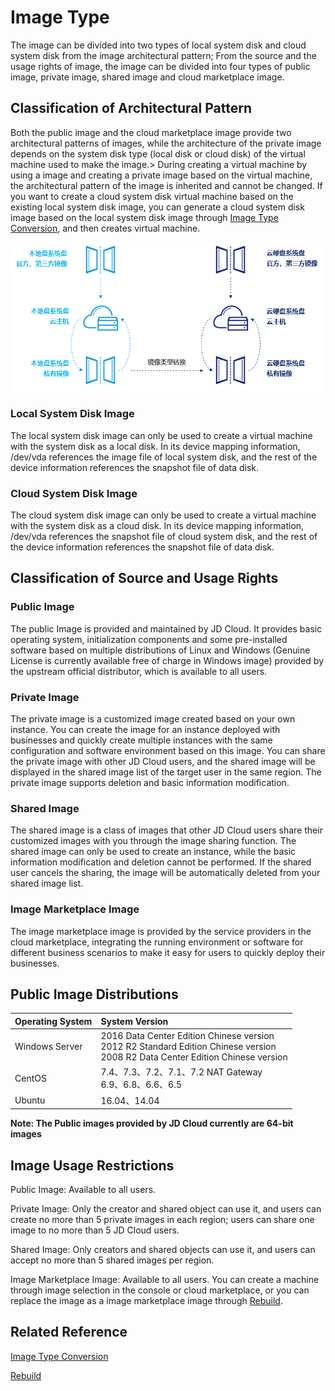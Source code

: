 # Image Type
The image can be divided into two types of local system disk and cloud system disk from the image architectural pattern;
From the source and the usage rights of image, the image can be divided into four types of public image, private image, shared image and cloud marketplace image.
## Classification of Architectural Pattern
Both the public image and the cloud marketplace image provide two architectural patterns of images, while the architecture of the private image depends on the system disk type (local disk or cloud disk) of the virtual machine used to make the image.>
During creating a virtual machine by using a image and creating a private image based on the virtual machine, the architectural pattern of the image is inherited and cannot be changed. If you want to create a cloud system disk virtual machine based on the existing local system disk image, you can generate a cloud system disk image based on the local system disk image through [Image Type Conversion](/Convert-Image.md), and then creates virtual machine.

![](../../../../../image/vm/Operation-Guide-Image-imagetype.png)

### Local System Disk Image
The local system disk image can only be used to create a virtual machine with the system disk as a local disk. In its device mapping information, /dev/vda references the image file of local system disk, and the rest of the device information references the snapshot file of data disk.
### Cloud System Disk Image
The cloud system disk image can only be used to create a virtual machine with the system disk as a cloud disk. In its device mapping information, /dev/vda references the snapshot file of cloud system disk, and the rest of the device information references the snapshot file of data disk.

## Classification of Source and Usage Rights
### Public Image
The public Image is provided and maintained by JD Cloud. It provides basic operating system, initialization components and some pre-installed software based on multiple distributions of Linux and Windows  (Genuine License is currently available free of charge in Windows image) provided by the upstream official distributor, which is available to all users.
### Private Image
The private image is a customized image created based on your own instance. You can create the image for an instance deployed with businesses and quickly create multiple instances with the same configuration and software environment based on this image. You can share the private image with other JD Cloud users, and the shared image will be displayed in the shared image list of the target user in the same region. The private image supports deletion and basic information modification.
### Shared Image
The shared image is a class of images that other JD Cloud users share their customized images with you through the image sharing function. The shared image can only be used to create an instance, while the basic information modification and deletion cannot be performed. If the shared user cancels the sharing, the image will be automatically deleted from your shared image list.
### Image Marketplace Image
The image marketplace image is provided by the service providers in the cloud marketplace, integrating the running environment or software for different business scenarios to make it easy for users to quickly deploy their businesses.
## Public Image Distributions
|   **Operating System**  |  **System Version**   |
| :--- | :--- |
|   Windows Server  |  2016 Data Center Edition Chinese version<br>2012 R2 Standard Edition Chinese version<br>2008 R2 Data Center Edition Chinese version|
|  CentOS   |  7.4、7.3、7.2、7.1、7.2  NAT Gateway<br>6.9、6.8、6.6、6.5   |
|   Ubuntu  |  16.04、14.04   |

**Note: The Public images provided by JD Cloud currently are 64-bit images**
## Image Usage Restrictions
Public Image: Available to all users.

Private Image: Only the creator and shared object can use it, and users can create no more than 5 private images in each region; users can share one image to no more than 5 JD Cloud users.

Shared Image: Only creators and shared objects can use it, and users can accept no more than 5 shared images per region.

Image Marketplace Image: Available to all users. You can create a machine through image selection in the console or cloud marketplace, or you can replace the image as a image marketplace image through [Rebuild](../Instance/Rebuild-Instance.md).

## Related Reference

[Image Type Conversion](/Convert-Image.md)

[Rebuild](../Instance/Rebuild-Instance.md)
